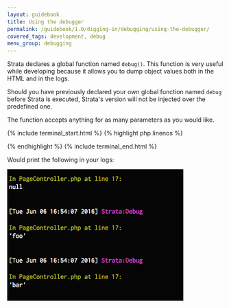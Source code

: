 ```yaml
---
layout: guidebook
title: Using the debugger
permalink: /guidebook/1.0/digging-in/debugging/using-the-debugger/
covered_tags: development, debug
menu_group: debugging
---
```


Strata declares a global function named `debug()`. This function is very useful while developing because it allows you to dump object values both in the HTML and in the logs.

Should you have previously declared your own global function named `debug` before Strata is executed, Strata's version will not be injected over the predefined one.

The function accepts anything for as many parameters as you would like.

{% include terminal_start.html %}
{% highlight php linenos %}
<?php
    $bar = "bar";
    debug(null, "foo", $bar);
?>
{% endhighlight %}
{% include terminal_end.html %}

Would print the following in your logs:

![Debug output](/assets/images/debug-sample.png)



